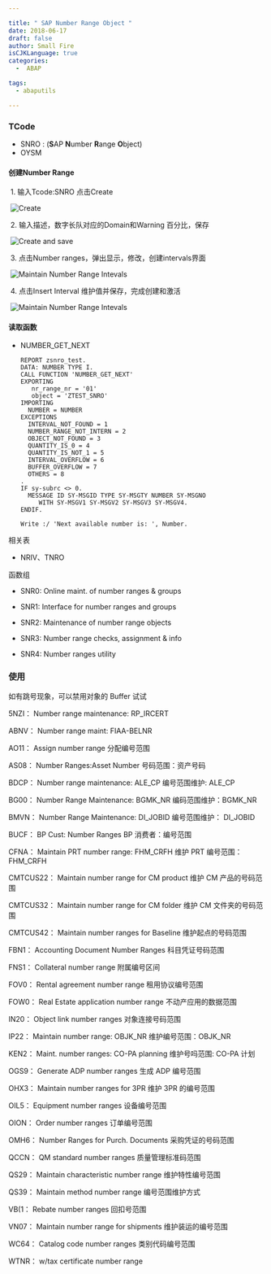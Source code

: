 ```yaml
---

title: " SAP Number Range Object "
date: 2018-06-17
draft: false
author: Small Fire
isCJKLanguage: true
categories: 
  -  ABAP

tags: 
  - abaputils

---
```




### TCode

 - SNRO : (**S**AP **N**umber **R**ange **O**bject)
 - OYSM

#### 创建Number Range

​	1. 输入Tcode:SNRO 点击Create 

​	![Create](/images/ABAP/ABAP_NumberRange.png)

​	2. 输入描述，数字长队对应的Domain和Warning 百分比，保存

​	![Create and save](/images/ABAP/ABAP_NumberRange2.png)

​	3. 点击Number ranges，弹出显示，修改，创建intervals界面

​	![Maintain Number Range Intevals](/images/ABAP/ABAP_NumberRange3.png)

​	4. 点击Insert Interval 维护值并保存，完成创建和激活

​	![Maintain Number Range Intevals](/images/ABAP/ABAP_NumberRange4.png)

#### 读取函数

- NUMBER_GET_NEXT

  ```JS
  REPORT zsnro_test.
  DATA: NUMBER TYPE I.
  CALL FUNCTION 'NUMBER_GET_NEXT'
  EXPORTING
     nr_range_nr = '01'
     object = 'ZTEST_SNRO'
  IMPORTING  
    NUMBER = NUMBER
  EXCEPTIONS
    INTERVAL_NOT_FOUND = 1
    NUMBER_RANGE_NOT_INTERN = 2
    OBJECT_NOT_FOUND = 3
    QUANTITY_IS_0 = 4
    QUANTITY_IS_NOT_1 = 5
    INTERVAL_OVERFLOW = 6
    BUFFER_OVERFLOW = 7
    OTHERS = 8
  .
  IF sy-subrc <> 0.
    MESSAGE ID SY-MSGID TYPE SY-MSGTY NUMBER SY-MSGNO
       WITH SY-MSGV1 SY-MSGV2 SY-MSGV3 SY-MSGV4.
  ENDIF.
  
  Write :/ 'Next available number is: ', Number. 
  ```

  

相关表

- NRIV、TNRO


函数组

- SNR0:  Online maint. of number ranges & groups

- SNR1:  Interface for number ranges and groups
- SNR2:  Maintenance of number range objects
- SNR3:  Number range checks, assignment & info
- SNR4:  Number ranges utility

### 使用

如有跳号现象，可以禁用对象的 Buffer 试试



5NZI： Number range maintenance: RP_IRCERT 

ABNV： Number range maint: FIAA-BELNR 

AO11： Assign number range 
 分配编号范围 

AS08： Number Ranges:Asset Number 
 号码范围：资产号码 

BDCP： Number range maintenance: ALE_CP 
 编号范围维护: ALE_CP 

BG00： Number Range Maintenance: BGMK_NR 
 编码范围维护：BGMK_NR 

BMVN： Number Range Maintenance: DI_JOBID 
 编号范围维护： DI_JOBID 

BUCF： BP Cust: Number Ranges 
 BP 消费者：编号范围 

CFNA： Maintain PRT number range: FHM_CRFH 
 维护 PRT 编号范围： FHM_CRFH 

CMTCUS22： Maintain number range for CM product 
 维护 CM 产品的号码范围 

CMTCUS32： Maintain number range for CM folder 
 维护 CM 文件夹的号码范围 

CMTCUS42： Maintain number ranges for Baseline 
 维护起点的号码范围 

FBN1： Accounting Document Number Ranges 
 科目凭证号码范围 

FNS1： Collateral number range 
 附属编号区间 

FOV0： Rental agreement number range 
 租用协议编号范围 

FOW0： Real Estate application number range 
 不动产应用的数据范围 

IN20： Object link number ranges 
 对象连接号码范围 

IP22： Maintain number range: OBJK_NR 
 维护编号范围：OBJK_NR 

KEN2： Maint. number ranges: CO-PA planning 
 维护号吗范围: CO-PA 计划 

OGS9： Generate ADP number ranges 
 生成 ADP 编号范围 

OHX3： Maintain number ranges for 3PR 
 维护 3PR 的编号范围 

OIL5： Equipment number ranges 
 设备编号范围 

OION： Order number ranges 
 订单编号范围 

OMH6： Number Ranges for Purch. Documents 
 采购凭证的号码范围 

QCCN： QM standard number ranges 
 质量管理标准码范围 

QS29： Maintain characteristic number range 
 维护特性编号范围 

QS39： Maintain method number range 
 编号范围维护方式 

VB(1： Rebate number ranges 
 回扣号范围 

VN07： Maintain number range for shipments 
 维护装运的编号范围 

WC64： Catalog code number ranges 
 类别代码编号范围 

WTNR： w/tax certificate number range 
